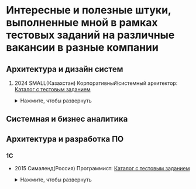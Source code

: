 # Интересные и полезные штуки, выполненные мной в рамках тестовых заданий на различные вакансии в разные компании


## Архитектура и дизайн систем
1. 2024 SMALL(Казахстан) Корпоративный\системный архитектор: [Каталог с тестовым заданием](small_arch/)
    <details>
    <summary>Нажмите, чтобы развернуть</summary>

    ```markdown
    **Тестовое задание для архитектора:**
    
        Разработать проект целевой ИТ-архитектуры для компании из сектора FMCG.
        Проект должен включать в себя верхнеуровневую схему ИТ-компонентов, необходимых для обеспечения всей 
        жизнедеятельности компании (не только продажи, но и учет), а также потоки данных между ними.
        В идеале дать предложения по выбору системы для каждого из компонентов – использовать коробочное решение (какое) 
        или разрабатывать свое (на каком стеке технологий).

        Описание компании:
        • Ритейлер продуктов питания и сопутствующих товаров с сетью магазинов разного формата (гипермаркеты, супермаркеты, 
        магазины у дома) по всей территории РК
        • Широкий ассортимент. Централизованные поставки от многочисленных поставщиков через собственные распределительные 
        склады (РЦ). Собственная служба складской и транспортной логистики.
        • Оптовые продажи
        • E-Commerce с самовывозом и собственной сборкой и доставкой товаров клиентам. Сайт интернет-магазина + мобильное 
        приложение для клиентов.
        • Коллцентр для обслуживания клиентов



## Системная и бизнес аналитика


## Архитектура и разработка ПО

### 1C
* 2015 Сималенд(Россия) Программист: [Каталог с тестовым заданием](sima_land/)

    <details>
    <summary>Нажмите, чтобы развернуть</summary>

    ```markdown
    **Задание:**

        Выполнив все пункты, необходимо завести пару примеров, выгрузить базу в dt файл и выслать в ответном письме.

        Пункт 1.
        Создать конфигурацию для учета складских остатков. Требования к конфигурации:
        - Возможность ведения остатков (количественные и суммовые) в разрезе складов и номенклатуры.
        - В конфигурации должны присутствовать документы прихода, расхода и перемещения номенклатуры.
        - В конфигурации должны присутствовать отчеты: обороты по складам, остатки по складам.

        Пункт 2.
        Создать обработку загрузки остатков в конфигурацию из Excel.Структура файла(см.ФайлСОстатками.xls):
            - Номенклатура Склад Количество
            - Пружина Склад 1 10
            - Корпус Склад 2 15
            - Карандаш Склад 1 20

        Пункт 3.
        Дополнительные требования к конфигурации:
        - Добавить возможность ведения остатков(суммовых) номенклатуры «По средней» и по «ФИФО»
        - Добавить документ инвентаризации номенклатуры, который будет заполняться текущими остатками по складу, и будет корректировать остатки.
        - Добавить в документы Прихода и Расхода, контрагента.
        - Добавить документы оплаты контрагентам.
        - Добавить отчеты: обороты и остатки по взаиморасчетам с контрагентами и обороты и остатки по денежным средствам с использованием компоновки данных. Дать пользователю возможность изменения настоек отчета.

        Пункт 4.
        Дополнительные требования к конфигурации:
        - Создать механизм создания и редактирования состава изделия (минимум 2 уровня вложенности изделие/деталь/материал).
        - Создать отчет по потребности в материалах для производства детали с учетом остатков материалов на складах.
    






